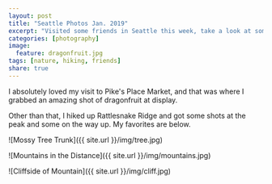 ```yaml
---
layout: post
title: "Seattle Photos Jan. 2019"
excerpt: "Visited some friends in Seattle this week, take a look at some of the photos I took while I was there!"
categories: [photography]
image:
  feature: dragonfruit.jpg
tags: [nature, hiking, friends]
share: true
---
```


<!--more-->
I absolutely loved my visit to Pike's Place Market, and that was where I grabbed an amazing shot of dragonfruit at display. 

Other than that, I hiked up Rattlesnake Ridge and got some shots at the peak and some on the way up. My favorites are below. 

![Mossy Tree Trunk]({{ site.url }}/img/tree.jpg)

![Mountains in the Distance]({{ site.url }}/img/mountains.jpg)

![Cliffside of Mountain]({{ site.url }}/img/cliff.jpg)